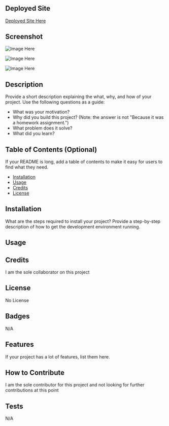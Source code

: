 # <Timed Coding Quiz>

## Deployed Site

[Deployed Site Here](https://ereneedolan.github.io/timed-coding-quiz/)

## Screenshot

![Image Here](URL)

![Image Here](URL)

![Image Here](URL)

## Description

Provide a short description explaining the what, why, and how of your project. Use the following questions as a guide:

- What was your motivation?
- Why did you build this project? (Note: the answer is not "Because it was a homework assignment.")
- What problem does it solve?
- What did you learn?

## Table of Contents (Optional)

If your README is long, add a table of contents to make it easy for users to find what they need.

- [Installation](#installation)
- [Usage](#usage)
- [Credits](#credits)
- [License](#license)

## Installation

What are the steps required to install your project? Provide a step-by-step description of how to get the development environment running.

## Usage



## Credits

I am the sole collaborator on this project

## License

No License

## Badges

N/A

## Features

If your project has a lot of features, list them here.

## How to Contribute

I am the sole contributor for this project and not looking for further contributions at this point

## Tests

N/A
